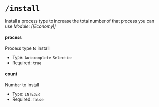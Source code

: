 # `/install`
Install a process type to increase the total number of that process you can use
*Module: [[Economy]]*
#### process
Process type to install
- Type: `Autocomplete Selection`
- Required: `true`
#### count
Number to install
- Type: `INTEGER`
- Required: `false`